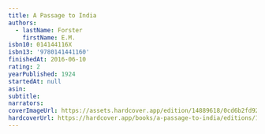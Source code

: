 ```yaml
---
title: A Passage to India
authors:
  - lastName: Forster
    firstName: E.M.
isbn10: 014144116X
isbn13: '9780141441160'
finishedAt: 2016-06-10
rating: 2
yearPublished: 1924
startedAt: null
asin:
subtitle:
narrators:
coverImageUrl: https://assets.hardcover.app/edition/14889618/0cd6b2fd92d49e0a2546edb461dcb4b0432d072f.jpeg
hardcoverUrl: https://hardcover.app/books/a-passage-to-india/editions/14889618
---
```

